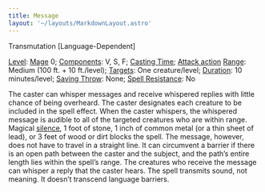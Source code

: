 ```yaml
---
title: Message
layout: '~/layouts/MarkdownLayout.astro'
---
```

Transmutation [Language-Dependent]

[Level](/modern.d20.srd/fx/level):
[Mage](/modern.d20.srd/classes/advanced/mage) 0;
[Components](/modern.d20.srd/fx/components): V, S, F; [Casting Time](/modern.d20.srd/fx/casting.time); [Attack action](/modern.d20.srd/combat/attack.actions)
[Range](/modern.d20.srd/fx/range): Medium (100 ft. + 10 ft./level);
[Targets](/modern.d20.srd/fx/target): One creature/level;
[Duration](/modern.d20.srd/fx/duration): 10 minutes/level; [Saving Throw](/modern.d20.srd/basics/saving.throws): None; [Spell Resistance](/modern.d20.srd/special.abilities/spell.resistance): No

The caster can whisper messages and receive whispered replies with little
chance of being overheard. The caster designates each creature to be included
in the spell effect. When the caster whispers, the whispered message is
audible to all of the targeted creatures who are within range. Magical
[silence](/modern.d20.srd/fx/silence), 1 foot of stone, 1 inch of common metal
(or a thin sheet of lead), or 3 feet of wood or dirt blocks the spell. The
message, however, does not have to travel in a straight line. It can
circumvent a barrier if there is an open path between the caster and the
subject, and the path’s entire length lies within the spell’s range. The
creatures who receive the message can whisper a reply that the caster hears.
The spell transmits sound, not meaning. It doesn’t transcend language
barriers.

